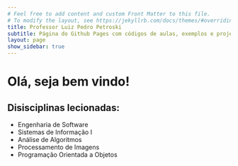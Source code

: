 ```yaml
---
# Feel free to add content and custom Front Matter to this file.
# To modify the layout, see https://jekyllrb.com/docs/themes/#overriding-theme-defaults
title: Professor Luiz Pedro Petroski
subtitle: Página do Github Pages com códigos de aulas, exemplos e projetos.
layout: page
show_sidebar: true
---
```

# Olá, seja bem vindo!

## Disisciplinas lecionadas:
- Engenharia de Software
- Sistemas de Informação I
- Análise de Algoritmos
- Processamento de Imagens
- Programação Orientada a Objetos
